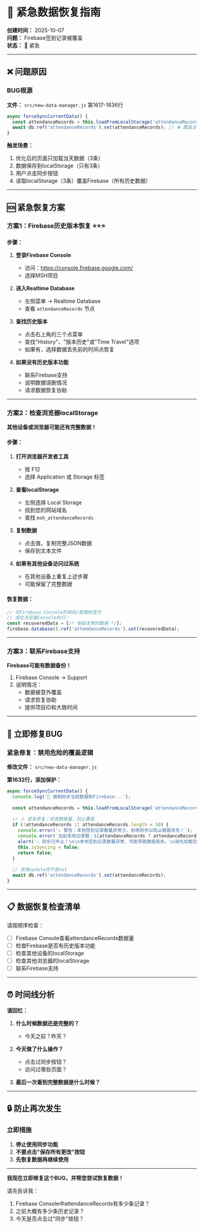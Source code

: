 # 🚨 紧急数据恢复指南

**创建时间：** 2025-10-07  
**问题：** Firebase签到记录被覆盖  
**状态：** 🚨 紧急

---

## ❌ 问题原因

### BUG根源

**文件：** `src/new-data-manager.js` 第1617-1636行

```javascript
async forceSyncCurrentData() {
  const attendanceRecords = this.loadFromLocalStorage('attendanceRecords');
  await db.ref('attendanceRecords').set(attendanceRecords); // ❌ 覆盖全部
}
```

**触发场景：**
1. 优化后的页面只加载当天数据（3条）
2. 数据保存到localStorage（只有3条）
3. 用户点击同步按钮
4. 读取localStorage（3条）覆盖Firebase（所有历史数据）

---

## 🆘 紧急恢复方案

### 方案1：Firebase历史版本恢复 ⭐⭐⭐

**步骤：**

1. **登录Firebase Console**
   - 访问：https://console.firebase.google.com/
   - 选择MSH项目

2. **进入Realtime Database**
   - 左侧菜单 → Realtime Database
   - 查看 `attendanceRecords` 节点

3. **查找历史版本**
   - 点击右上角的三个点菜单
   - 查找"History"、"版本历史"或"Time Travel"选项
   - 如果有，选择数据丢失前的时间点恢复

4. **如果没有历史版本功能**
   - 联系Firebase支持
   - 说明数据误删情况
   - 请求数据恢复协助

---

### 方案2：检查浏览器localStorage

**其他设备或浏览器可能还有完整数据！**

#### 步骤：

1. **打开浏览器开发者工具**
   - 按 F12
   - 选择 Application 或 Storage 标签

2. **查看localStorage**
   - 左侧选择 Local Storage
   - 找到您的网站域名
   - 查找 `msh_attendanceRecords`

3. **复制数据**
   - 点击值，复制完整JSON数据
   - 保存到文本文件

4. **如果有其他设备访问过系统**
   - 在其他设备上重复上述步骤
   - 可能保留了完整数据

#### 恢复数据：

```javascript
// 在Firebase Console的规则/数据标签页
// 或在浏览器Console执行：
const recoveredData = [/* 粘贴复制的数据 */];
firebase.database().ref('attendanceRecords').set(recoveredData);
```

---

### 方案3：联系Firebase支持

**Firebase可能有数据备份！**

1. Firebase Console → Support
2. 说明情况：
   - 数据被意外覆盖
   - 请求恢复协助
   - 提供项目ID和大致时间

---

## 🔧 立即修复BUG

### 紧急修复：禁用危险的覆盖逻辑

**修改文件：** `src/new-data-manager.js`

**第1632行，添加保护：**

```javascript
async forceSyncCurrentData() {
  console.log('🔄 强制同步当前数据到Firebase...');
  
  const attendanceRecords = this.loadFromLocalStorage('attendanceRecords');
  
  // ⚠️ 紧急修复：检查数据量，防止覆盖
  if (!attendanceRecords || attendanceRecords.length < 10) {
    console.error('⚠️ 警告：本地签到记录数量异常少，拒绝同步以防止数据丢失！');
    console.error(`当前本地记录数：${attendanceRecords ? attendanceRecords.length : 0}`);
    alert('⚠️ 同步已中止！\n\n本地签到记录数量异常，可能导致数据丢失。\n请先加载完整数据后再同步。');
    this.isSyncing = false;
    return false;
  }
  
  // 改用update而不是set
  await db.ref('attendanceRecords').set(attendanceRecords);
}
```

---

## 📋 数据恢复检查清单

请按顺序检查：

- [ ] Firebase Console查看attendanceRecords数据量
- [ ] 检查Firebase是否有历史版本功能
- [ ] 检查其他设备的localStorage
- [ ] 检查其他浏览器的localStorage
- [ ] 联系Firebase支持

---

## ⏰ 时间线分析

**请回忆：**

1. **什么时候数据还是完整的？**
   - 今天之前？昨天？

2. **今天做了什么操作？**
   - 点击过同步按钮？
   - 访问过哪些页面？

3. **最后一次看到完整数据是什么时候？**

---

## 🔒 防止再次发生

### 立即措施

1. **停止使用同步功能**
2. **不要点击"保存所有更改"按钮**
3. **先恢复数据再继续使用**

---

**我现在立即修复这个BUG，并帮您尝试恢复数据！**

请先告诉我：
1. Firebase Console中attendanceRecords有多少条记录？
2. 之前大概有多少条历史记录？
3. 今天是否点击过"同步"按钮？

